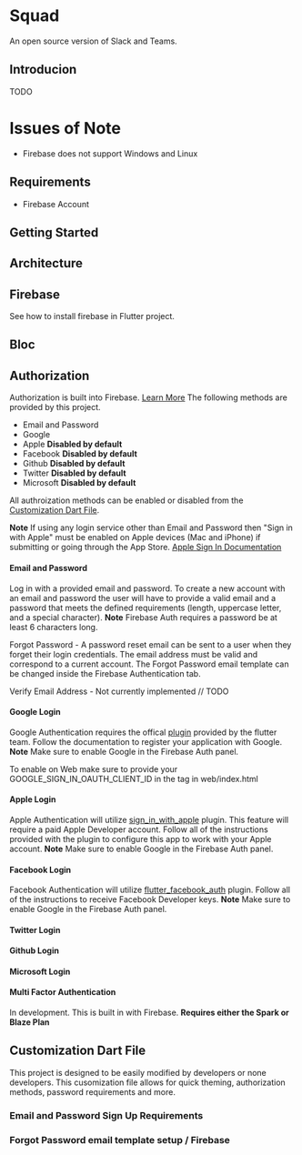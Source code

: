 # Squad

An open source version of Slack and Teams.

## Introducion

TODO

# Issues of Note

- Firebase does not support Windows and Linux

## Requirements

- Firebase Account

## Getting Started

## Architecture

## Firebase

See how to install firebase in Flutter project.

## Bloc

## Authorization

Authorization is built into Firebase. [Learn More](https://firebase.google.com/docs/auth) The
following methods are provided by this project.

- Email and Password
- Google
- Apple **Disabled by default**
- Facebook **Disabled by default**
- Github **Disabled by default**
- Twitter **Disabled by default**
- Microsoft **Disabled by default**

All authroization methods can be enabled or disabled from the [Customization Dart File](#Customization-Dart-File).

**Note** If using any login service other than Email and Password then "Sign in with Apple" must
be enabled on Apple devices (Mac and iPhone) if submitting or going through the App Store.
[Apple Sign In Documentation](https://developer.apple.com/sign-in-with-apple/get-started)

#### Email and Password

Log in with a provided email and password. To create a new account with an email and password the user
will have to provide a valid email and a password that meets the defined requirements (length,
uppercase letter, and a special character). **Note** Firebase Auth requires a password be at least
6 characters long.

Forgot Password - A password reset email can be sent to a user when they forget their login
credentials. The email address must be valid and correspond to a current account. The Forgot
Password email template can be changed inside the Firebase Authentication tab.

Verify Email Address - Not currently implemented // TODO

#### Google Login

Google Authentication requires the offical [plugin](https://pub.dev/packages/google_sign_in) provided
by the flutter team. Follow the documentation to register your application with Google. **Note** Make
sure to enable Google in the Firebase Auth panel.

To enable on Web make sure to provide your GOOGLE_SIGN_IN_OAUTH_CLIENT_ID in the <meta> tag in
web/index.html

#### Apple Login

Apple Authentication will utilize [sign_in_with_apple](https://pub.dev/packages/sign_in_with_apple)
plugin. This feature will require a paid Apple Developer account. Follow all of the instructions
provided with the plugin to configure this app to work with your Apple account. **Note** Make
sure to enable Google in the Firebase Auth panel.

#### Facebook Login

Facebook Authentication will utilize [flutter_facebook_auth](https://pub.dev/packages/flutter_facebook_auth)
plugin. Follow all of the instructions to receive Facebook Developer keys. **Note** Make
sure to enable Google in the Firebase Auth panel.

#### Twitter Login

#### Github Login

#### Microsoft Login

#### Multi Factor Authentication

In development. This is built in with Firebase. **Requires either the Spark or Blaze Plan**

## Customization Dart File

This project is designed to be easily modified by developers or none developers. This cusomization
file allows for quick theming, authorization methods, password requirements and more.

### Email and Password Sign Up Requirements

### Forgot Password email template setup / Firebase
